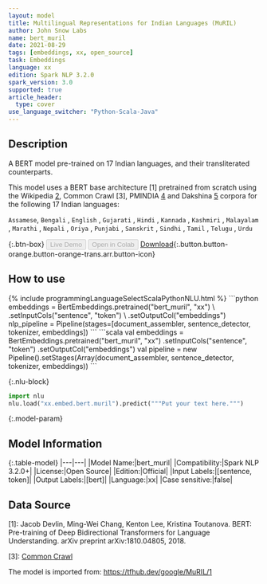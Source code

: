 ```yaml
---
layout: model
title: Multilingual Representations for Indian Languages (MuRIL)
author: John Snow Labs
name: bert_muril
date: 2021-08-29
tags: [embeddings, xx, open_source]
task: Embeddings
language: xx
edition: Spark NLP 3.2.0
spark_version: 3.0
supported: true
article_header:
  type: cover
use_language_switcher: "Python-Scala-Java"
---
```


## Description

A BERT model pre-trained on 17 Indian languages, and their transliterated counterparts. 

This model uses a BERT base architecture [1] pretrained from scratch using the Wikipedia [2], Common Crawl [3], PMINDIA [4] and Dakshina [5] corpora for the following 17 Indian languages: 

`Assamese`, `Bengali` , `English` , `Gujarati` , `Hindi` , `Kannada` , `Kashmiri` , `Malayalam` , `Marathi` , `Nepali` , `Oriya` , `Punjabi` , `Sanskrit` , `Sindhi` , `Tamil` , `Telugu` , `Urdu`

{:.btn-box}
<button class="button button-orange" disabled>Live Demo</button>
<button class="button button-orange" disabled>Open in Colab</button>
[Download](https://s3.amazonaws.com/auxdata.johnsnowlabs.com/public/models/bert_muril_xx_3.2.0_3.0_1630224119168.zip){:.button.button-orange.button-orange-trans.arr.button-icon}

## How to use



<div class="tabs-box" markdown="1">
{% include programmingLanguageSelectScalaPythonNLU.html %}
```python
embeddings = BertEmbeddings.pretrained("bert_muril", "xx") \
      .setInputCols("sentence", "token") \
      .setOutputCol("embeddings")
nlp_pipeline = Pipeline(stages=[document_assembler, sentence_detector, tokenizer, embeddings])
```
```scala
val embeddings = BertEmbeddings.pretrained("bert_muril", "xx")
      .setInputCols("sentence", "token")
      .setOutputCol("embeddings")
val pipeline = new Pipeline().setStages(Array(document_assembler, sentence_detector, tokenizer, embeddings))
```


{:.nlu-block}
```python
import nlu
nlu.load("xx.embed.bert.muril").predict("""Put your text here.""")
```

</div>

{:.model-param}
## Model Information

{:.table-model}
|---|---|
|Model Name:|bert_muril|
|Compatibility:|Spark NLP 3.2.0+|
|License:|Open Source|
|Edition:|Official|
|Input Labels:|[sentence, token]|
|Output Labels:|[bert]|
|Language:|xx|
|Case sensitive:|false|

## Data Source

[1]: Jacob Devlin, Ming-Wei Chang, Kenton Lee, Kristina Toutanova. BERT: Pre-training of Deep Bidirectional Transformers for Language Understanding. arXiv preprint arXiv:1810.04805, 2018.

[2]: [Wikipedia](https://www.tensorflow.org/datasets/catalog/wikipedia)

[3]: [Common Crawl](http://commoncrawl.org/the-data/)

[4]: [PMINDIA](http://lotus.kuee.kyoto-u.ac.jp/WAT/indic-multilingual/index.html)

[5]: [Dakshina](https://github.com/google-research-datasets/dakshina)

The model is imported from: https://tfhub.dev/google/MuRIL/1